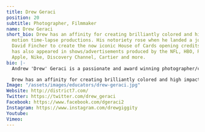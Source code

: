 ```yaml
---
title: Drew Geraci
position: 20
subtitle: Photographer, Filmmaker
name: Drew Geraci
short_bio: Drew has an affinity for creating brilliantly colored and high impact HDR
  motion time-lapse productions. His notoriety rose when he landed a job working with
  David Fincher to create the now iconic House of Cards opening credits. His work
  has also appeared in shows/advertisements produced by the NFL, HBO, Redbull, Sony,
  Apple, Nike, Discovery Channel, Cartier and more.
bio: |-
  Andrew 'Drew' Geraci is a passionate and award winning photographer/cinematographer who has been in the media industry for over 15 years. At 17, he enlisted in the United States Navy and served as a Mass Communication specialist. During his time in the Navy, he was deployed to aircraft carriers, exotic overseas locations, and traveled the globe documenting military activities. After nearly a decade of service he hung up his uniform and signed on a as Senior Multimedia Producer for the Washington Times in Washington, DC. His role as a visual story-teller and leader would eventually lead him to create his own business which he currently operates and owns - District 7 Media.

  Drew has an affinity for creating brilliantly colored and high impact HDR motion time-lapse productions. His notoriety rose when he landed a job working with David Fincher to create the now iconic House of Cards opening credits. His work has also appeared in shows/advertisements produced by the NFL, HBO, Redbull, Sony, Apple, Nike, Discovery Channel, Cartier and more.
Image: "/assets/images/educators/drew-geraci.jpg"
Website: http://district7.com/
Twitter: https://twitter.com/drew_geraci
Facebook: https://www.facebook.com/dgeraci2
Instagram: https://www.instagram.com/drewgiggity
Youtube: 
Vimeo: 
---
```


